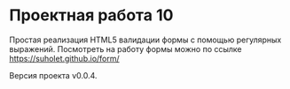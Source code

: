 # Проектная работа 10

Простая реализация HTML5 валидации формы с помощью регулярных выражений.
Посмотреть на работу формы можно по ссылке https://suholet.github.io/form/

Версия проекта v0.0.4.
